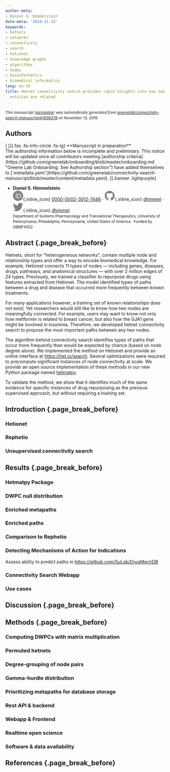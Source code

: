 ```yaml
---
author-meta:
- Daniel S. Himmelstein
date-meta: '2019-11-13'
keywords:
- hetnets
- networks
- connectivity
- search
- hetionet
- knowledge graphs
- algorithms
- nodes
- bioinformatics
- biomedical informatics
lang: en-US
title: Hetnet connectivity search provides rapid insights into how two biomedical
  entities are related
...
```







<small><em>
This manuscript
([permalink](https://greenelab.github.io/connectivity-search-manuscript/v/163837892d97e4a7be61496ba36f41f29a8deb4c/))
was automatically generated
from [greenelab/connectivity-search-manuscript@1638378](https://github.com/greenelab/connectivity-search-manuscript/tree/163837892d97e4a7be61496ba36f41f29a8deb4c)
on November 13, 2019.
</em></small>

## Authors

<!-- include the Font Awesome library, per: https://fontawesome.com/start -->
<link rel="stylesheet" href="https://use.fontawesome.com/releases/v5.7.2/css/all.css">
[
[]{.fas .fa-info-circle .fa-lg} **Manuscript in preparation**<br>
The authorship information below is incomplete and preliminary.
This notice will be updated once all contributors meeting [authorship criteria](https://github.com/greenelab/onboarding/blob/master/onboarding.md "Greene Lab Onboarding. See Authorship section") have added themselves to [`metadata.yaml`](https://github.com/greenelab/connectivity-search-manuscript/blob/master/content/metadata.yaml).
]{.banner .lightpurple}



+ **Daniel S. Himmelstein**<br>
    ![ORCID icon](images/orcid.svg){.inline_icon}
    [0000-0002-3012-7446](https://orcid.org/0000-0002-3012-7446)
    · ![GitHub icon](images/github.svg){.inline_icon}
    [dhimmel](https://github.com/dhimmel)
    · ![Twitter icon](images/twitter.svg){.inline_icon}
    [dhimmel](https://twitter.com/dhimmel)<br>
  <small>
     Department of Systems Pharmacology and Translational Therapeutics, University of Pennsylvania, Philadelphia, Pennsylvania, United States of America
     · Funded by GBMF4552
  </small>



## Abstract {.page_break_before}

Hetnets, short for “heterogeneous networks”, contain multiple node and relationship types and offer a way to encode biomedical knowledge.
For example, Hetionet connects 11 types of nodes — including genes, diseases, drugs, pathways, and anatomical structures — with over 2 million edges of 24 types.
Previously, we trained a classifier to repurpose drugs using features extracted from Hetionet.
The model identified types of paths between a drug and disease that occurred more frequently between known treatments.

For many applications however, a training set of known relationships does not exist;
Yet researchers would still like to know how two nodes are meaningfully connected.
For example, users may want to know not only how metformin is related to breast cancer, but also how the GJA1 gene might be involved in insomnia.
Therefore, we developed hetnet connectivity search to propose the most important paths between any two nodes.

The algorithm behind connectivity search identifies types of paths that occur more frequently than would be expected by chance (based on node degree alone).
We implemented the method on Hetionet and provide an online interface at <https://het.io/search>.
Several optimizations were required to precompute significant instances of node connectivity at scale.
We provide an open source implementation of these methods in our new Python package named [hetmatpy](https://github.com/hetio/hetmatpy "Python package for matrix storage and operations on hetnets").

To validate the method, we show that it identifies much of the same evidence for specific instances of drug repurposing as the previous supervised approach, but without requiring a training set.


## Introduction {.page_break_before}

### Hetionet

### Rephetio

### Unsupervised connectivity search

## Results {.page_break_before}



### Hetmatpy Package

### DWPC null distribution

### Enriched metapaths

### Enriched paths

### Comparison to Rephetio

### Detecting Mechanisms of Action for Indications

Assess ability to predict paths in <https://github.com/SuLab/DrugMechDB>

### Connectivity Search Webapp

### Use cases

## Discussion {.page_break_before}



## Methods {.page_break_before}

### Computing DWPCs with matrix multiplication

### Permuted hetnets

### Degree-grouping of node pairs

### Gamma-hurdle distribution

### Prioritizing metapaths for database storage

### Rest API & backend

### Webapp & Frontend

### Realtime open science

### Software & data availability


## References {.page_break_before}

<!-- Explicitly insert bibliography here -->
<div id="refs"></div>
